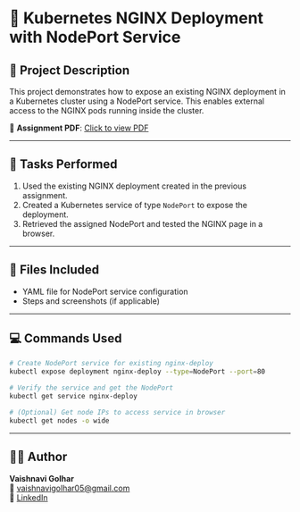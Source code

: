 # 📘 Kubernetes NGINX Deployment with NodePort Service

## 📝 Project Description

This project demonstrates how to expose an existing NGINX deployment in a Kubernetes cluster using a NodePort service. This enables external access to the NGINX pods running inside the cluster.

📄 **Assignment PDF**: [Click to view PDF](https://github.com/Vaishnavi-Golhar/DevOps-Projects/blob/main/k8s-nginx-nodeport-service/k8s-nginx-nodeport-service.pdf)

---

## 🧪 Tasks Performed

1. Used the existing NGINX deployment created in the previous assignment.
2. Created a Kubernetes service of type `NodePort` to expose the deployment.
3. Retrieved the assigned NodePort and tested the NGINX page in a browser.

---

## 📂 Files Included

- YAML file for NodePort service configuration
- Steps and screenshots (if applicable)

---

## 💻 Commands Used

```bash
# Create NodePort service for existing nginx-deploy
kubectl expose deployment nginx-deploy --type=NodePort --port=80

# Verify the service and get the NodePort
kubectl get service nginx-deploy

# (Optional) Get node IPs to access service in browser
kubectl get nodes -o wide
```

---

## 👩‍💼 Author

**Vaishnavi Golhar**  
📧 vaishnavigolhar05@gmail.com  
🔗 [LinkedIn](https://www.linkedin.com/in/vaishnavigolhar/)


